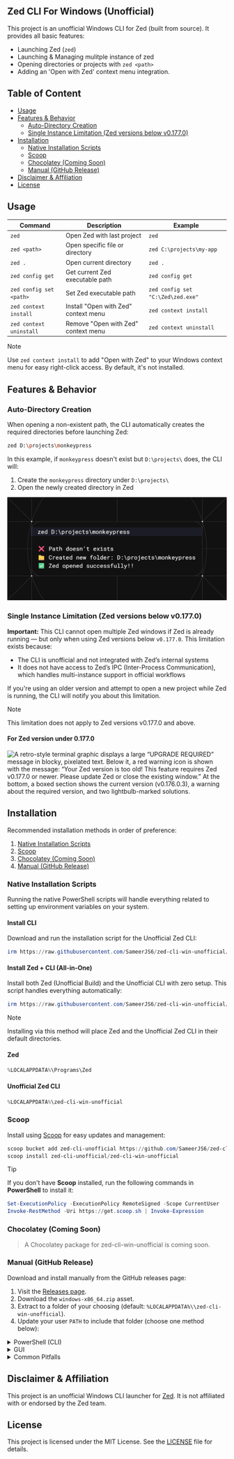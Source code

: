 ## Zed CLI For Windows (Unofficial)

This project is an unofficial Windows CLI for Zed (built from source). It provides all basic features:

- Launching Zed (`zed`)
- Launching & Managing mulitple instance of zed
- Opening directories or projects with `zed <path>`
- Adding an 'Open with Zed' context menu integration.

## Table of Content

- [Usage](#usage)
- [Features & Behavior](#features--behavior)
  - [Auto-Directory Creation](#auto-directory-creation)
  - [Single Instance Limitation (Zed versions below v0.177.0)](#single-instance-limitation-zed-versions-below-v01770)
- [Installation](#installation)
  - [Native Installation Scripts](#native-installation-scripts)
  - [Scoop](#scoop)
  - [Chocolatey (Coming Soon)](#chocolatey-coming-soon)
  - [Manual (GitHub Release)](#manual-github-release)
- [Disclaimer & Affiliation](#disclaimer--affiliation)
- [License](#license)

## Usage

| Command                 | Description                          | Example                           |
| ----------------------- | ------------------------------------ | --------------------------------- |
| `zed`                   | Open Zed with last project           | `zed`                             |
| `zed <path>`            | Open specific file or directory      | `zed C:\projects\my-app`          |
| `zed .`                 | Open current directory               | `zed .`                           |
| `zed config get`        | Get current Zed executable path      | `zed config get`                  |
| `zed config set <path>` | Set Zed executable path              | `zed config set "C:\Zed\zed.exe"` |
| `zed context install`   | Install "Open with Zed" context menu | `zed context install`             |
| `zed context uninstall` | Remove "Open with Zed" context menu  | `zed context uninstall`           |

> [!NOTE]
> Use `zed context install` to add "Open with Zed" to your Windows context menu for easy right-click access. By default, it's not installed.

## Features & Behavior

### Auto-Directory Creation

When opening a non-existent path, the CLI automatically creates the required directories before launching Zed:

```bash
zed D:\projects\monkeypress
```

In this example, if `monkeypress` doesn't exist but `D:\projects\` does, the CLI will:

1. Create the `monkeypress` directory under `D:\projects\`
2. Open the newly created directory in Zed

![A terminal-like window with a dark background shows a command and its output. The command entered is `zed D:\projects\monkeypress`. Below it are three lines of output](./public/auto-directory.png)

### Single Instance Limitation (Zed versions below v0.177.0)

**Important:** This CLI cannot open multiple Zed windows if Zed is already running — but only when using Zed versions below `v0.177.0`. This limitation exists because:

- The CLI is unofficial and not integrated with Zed’s internal systems
- It does not have access to Zed’s IPC (Inter-Process Communication), which handles multi-instance support in official workflows

If you're using an older version and attempt to open a new project while Zed is running, the CLI will notify you about this limitation.

> [!NOTE]
> This limitation does not apply to Zed versions v0.177.0 and above.

#### For Zed version under 0.177.0

![
A retro-style terminal graphic displays a large “UPGRADE REQUIRED” message in blocky, pixelated text. Below it, a red warning icon is shown with the message: “Your Zed version is too old! This feature requires Zed v0.177.0 or newer. Please update Zed or close the existing window.” At the bottom, a boxed section shows the current version (v0.176.0.3), a warning about the required version, and two lightbulb-marked solutions.](./public/upgrade-required.png)

## Installation

Recommended installation methods in order of preference:

1. [Native Installation Scripts](#native-installation-scripts)
2. [Scoop](#scoop)
3. [Chocolatey (Coming Soon)](#chocolatey-coming-soon)
4. [Manual (GitHub Release)](#manual-github-release)

### Native Installation Scripts

Running the native PowerShell scripts will handle everything related to setting up environment variables on your system.

#### Install CLI

Download and run the installation script for the Unofficial Zed CLI:

```powershell
irm https://raw.githubusercontent.com/SameerJS6/zed-cli-win-unofficial/refs/heads/main/scripts/release/install-wrapper.ps1 | iex
```

#### Install Zed + CLI (All-in-One)

Install both Zed (Unofficial Build) and the Unofficial CLI with zero setup. This script handles everything automatically:

```powershell
irm https://raw.githubusercontent.com/SameerJS6/zed-cli-win-unofficial/refs/heads/main/scripts/release/install-with-zed-wrapper.ps1 | iex
```

> [!NOTE]
> Installing via this method will place Zed and the Unofficial Zed CLI in their default directories.
>
> #### Zed
>
> ```powershell
> %LOCALAPPDATA%\Programs\Zed
> ```
>
> #### Unofficial Zed CLI
>
> ```powershell
> %LOCALAPPDATA%\zed-cli-win-unofficial
> ```

### Scoop

Install using [Scoop](https://scoop.sh/) for easy updates and management:

```powershell
scoop bucket add zed-cli-unofficial https://github.com/SameerJS6/zed-cli-win-unofficial
scoop install zed-cli-unofficial/zed-cli-win-unofficial
```

> [!TIP]
> If you don't have **Scoop** installed, run the following commands in **PowerShell** to install it:
>
> ```powershell
> Set-ExecutionPolicy -ExecutionPolicy RemoteSigned -Scope CurrentUser
> Invoke-RestMethod -Uri https://get.scoop.sh | Invoke-Expression
> ```

### Chocolatey (Coming Soon)

> A Chocolatey package for zed-cli-win-unofficial is coming soon.

### Manual (GitHub Release)

Download and install manually from the GitHub releases page:

1. Visit the [Releases page](https://github.com/SameerJS6/zed-cli-win-unofficial/releases).
2. Download the `windows-x86_64.zip` asset.
3. Extract to a folder of your choosing (default: `%LOCALAPPDATA%\\zed-cli-win-unofficial`).
4. Update your user `PATH` to include that folder (choose one method below):

<details><summary>PowerShell (CLI)</summary>

```powershell
$path = "$env:LOCALAPPDATA\\zed-cli-win-unofficial"
[Environment]::SetEnvironmentVariable('PATH', $env:PATH + ';' + $path, 'User')
```

</details>

<details><summary>GUI</summary>

- Press Win, type "Environment Variables", and open "Edit user environment variables".
- Under "User variables", select "Path" → click "Edit" → click "New".
- Paste `%LOCALAPPDATA%\\zed-cli-win-unofficial` and click "OK" on all dialogs.

> [!TIP]
> If you have PowerToys installed, you can use the PowerToys _Environment Variables_ tool to manage your variables more easily.

</details>

<details><summary>Common Pitfalls</summary>

- Unblock the downloaded ZIP if prompted (Right-click → Properties → Unblock).
- Verify both `zed-cli-win-unofficial.exe` and `zed.bat` are present.
- Restart your terminal after updating the `PATH`.

</details>

## Disclaimer & Affiliation

This project is an unofficial Windows CLI launcher for [Zed](https://zed.dev). It is not affiliated with or endorsed by the Zed team.

## License

This project is licensed under the MIT License. See the [LICENSE](LICENSE) file for details.
